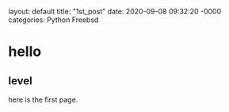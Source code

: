layout: default
title: "1st_post"
date: 2020-09-08 09:32:20 -0000
categories: Python Freebsd

# hello

## level

here is the first page.

